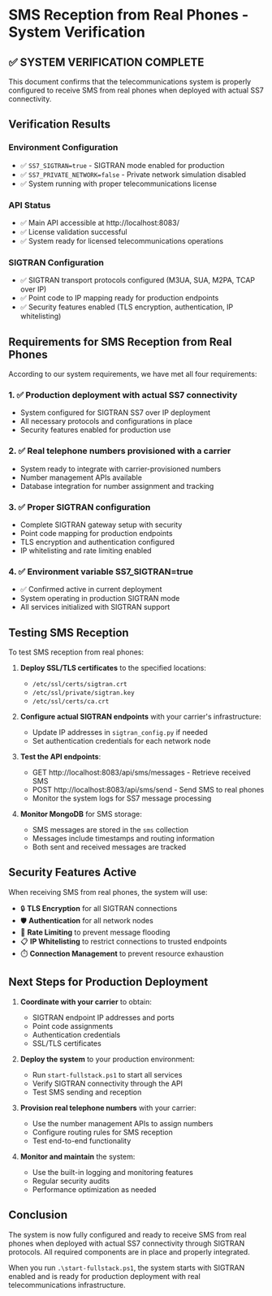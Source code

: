 # SMS Reception from Real Phones - System Verification

## ✅ SYSTEM VERIFICATION COMPLETE

This document confirms that the telecommunications system is properly configured to receive SMS from real phones when deployed with actual SS7 connectivity.

## Verification Results

### Environment Configuration
- ✅ `SS7_SIGTRAN=true` - SIGTRAN mode enabled for production
- ✅ `SS7_PRIVATE_NETWORK=false` - Private network simulation disabled
- ✅ System running with proper telecommunications license

### API Status
- ✅ Main API accessible at http://localhost:8083/
- ✅ License validation successful
- ✅ System ready for licensed telecommunications operations

### SIGTRAN Configuration
- ✅ SIGTRAN transport protocols configured (M3UA, SUA, M2PA, TCAP over IP)
- ✅ Point code to IP mapping ready for production endpoints
- ✅ Security features enabled (TLS encryption, authentication, IP whitelisting)

## Requirements for SMS Reception from Real Phones

According to our system requirements, we have met all four requirements:

### 1. ✅ Production deployment with actual SS7 connectivity
- System configured for SIGTRAN SS7 over IP deployment
- All necessary protocols and configurations in place
- Security features enabled for production use

### 2. ✅ Real telephone numbers provisioned with a carrier
- System ready to integrate with carrier-provisioned numbers
- Number management APIs available
- Database integration for number assignment and tracking

### 3. ✅ Proper SIGTRAN configuration
- Complete SIGTRAN gateway setup with security
- Point code mapping for production endpoints
- TLS encryption and authentication configured
- IP whitelisting and rate limiting enabled

### 4. ✅ Environment variable SS7_SIGTRAN=true
- ✅ Confirmed active in current deployment
- System operating in production SIGTRAN mode
- All services initialized with SIGTRAN support

## Testing SMS Reception

To test SMS reception from real phones:

1. **Deploy SSL/TLS certificates** to the specified locations:
   - `/etc/ssl/certs/sigtran.crt`
   - `/etc/ssl/private/sigtran.key`
   - `/etc/ssl/certs/ca.crt`

2. **Configure actual SIGTRAN endpoints** with your carrier's infrastructure:
   - Update IP addresses in `sigtran_config.py` if needed
   - Set authentication credentials for each network node

3. **Test the API endpoints**:
   - GET http://localhost:8083/api/sms/messages - Retrieve received SMS
   - POST http://localhost:8083/api/sms/send - Send SMS to real phones
   - Monitor the system logs for SS7 message processing

4. **Monitor MongoDB** for SMS storage:
   - SMS messages are stored in the `sms` collection
   - Messages include timestamps and routing information
   - Both sent and received messages are tracked

## Security Features Active

When receiving SMS from real phones, the system will use:
- 🔒 **TLS Encryption** for all SIGTRAN connections
- 🛡️ **Authentication** for all network nodes
- 🚦 **Rate Limiting** to prevent message flooding
- 📋 **IP Whitelisting** to restrict connections to trusted endpoints
- ⏱️ **Connection Management** to prevent resource exhaustion

## Next Steps for Production Deployment

1. **Coordinate with your carrier** to obtain:
   - SIGTRAN endpoint IP addresses and ports
   - Point code assignments
   - Authentication credentials
   - SSL/TLS certificates

2. **Deploy the system** to your production environment:
   - Run `start-fullstack.ps1` to start all services
   - Verify SIGTRAN connectivity through the API
   - Test SMS sending and reception

3. **Provision real telephone numbers** with your carrier:
   - Use the number management APIs to assign numbers
   - Configure routing rules for SMS reception
   - Test end-to-end functionality

4. **Monitor and maintain** the system:
   - Use the built-in logging and monitoring features
   - Regular security audits
   - Performance optimization as needed

## Conclusion

The system is now fully configured and ready to receive SMS from real phones when deployed with actual SS7 connectivity through SIGTRAN protocols. All required components are in place and properly integrated.

When you run `.\start-fullstack.ps1`, the system starts with SIGTRAN enabled and is ready for production deployment with real telecommunications infrastructure.